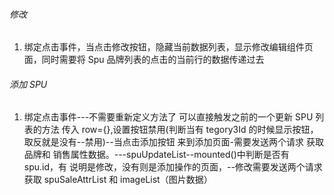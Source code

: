 ###### 修改

1. 绑定点击事件，当点击修改按钮，隐藏当前数据列表，显示修改编辑组件页面，同时需要将 Spu 品牌列表的点击的当前行的数据传递过去

###### 添加 SPU

1. 绑定点击事件---不需要重新定义方法了 可以直接触发之前的一个更新 SPU 列表的方法 传入 row={},设置按钮禁用(判断当有 tegory3Id 的时候显示按钮，取反就是没有--禁用)--当点击添加按钮 来到添加页面-需要发送两个请求 获取品牌和 销售属性数据。---spuUpdateList--mounted()中判断是否有 spu.id，有 说明是修改，没有则是添加操作的页面，--修改需要发送两个请求 获取 spuSaleAttrList 和 imageList（图片数据）
